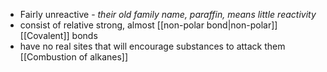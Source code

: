+ Fairly unreactive - *their old family name, paraffin, means little reactivity*
+ consist of relative strong, almost [[non-polar bond|non-polar]] [[Covalent]] bonds
+ have no real sites that will encourage substances to attack them
[[Combustion of alkanes]]
